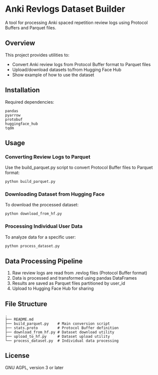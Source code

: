# Anki Revlogs Dataset Builder

A tool for processing Anki spaced repetition review logs using Protocol Buffers and Parquet files.

## Overview

This project provides utilities to:
- Convert Anki review logs from Protocol Buffer format to Parquet files
- Upload/download datasets to/from Hugging Face Hub
- Show example of how to use the dataset

## Installation

Required dependencies:
```
pandas
pyarrow
protobuf
huggingface_hub
tqdm
```

## Usage

### Converting Review Logs to Parquet

Use the build_parquet.py script to convert Protocol Buffer files to Parquet format:

```python
python build_parquet.py
```

### Downloading Dataset from Hugging Face

To download the processed dataset:

```python
python download_from_hf.py
```

### Processing Individual User Data

To analyze data for a specific user:

```python
python process_dataset.py
```

## Data Processing Pipeline

1. Raw review logs are read from .revlog files (Protocol Buffer format)
2. Data is processed and transformed using pandas DataFrames
3. Results are saved as Parquet files partitioned by user_id
4. Upload to Hugging Face Hub for sharing

## File Structure

```
.
├── README.md
├── build_parquet.py    # Main conversion script
├── stats.proto         # Protocol Buffer definition
├── download_from_hf.py # Dataset download utility
├── upload_to_hf.py     # Dataset upload utility
└── process_dataset.py  # Individual data processing
```

## License

GNU AGPL, version 3 or later
